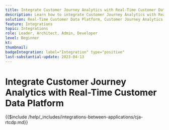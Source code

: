 ```yaml
---
title: Integrate Customer Journey Analytics with Real-Time Customer Data Platform
description: Learn how to integrate Customer Journey Analytics with Real-Time Customer Data Platform. 
solution: Real-Time Customer Data Platform, Customer Journey Analytics
feature: Integrations
topic: Integrations
role: Leader, Architect, Admin, Developer
level: Beginner
kt:
thumbnail:
badgeIntegration: label="Integration" type="positive"
last-substantial-update: 2023-04-13
---
```


# Integrate Customer Journey Analytics with Real-Time Customer Data Platform

{{$include /help/_includes/integrations-between-applications/cja-rtcdp.md}}
